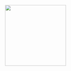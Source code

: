 <!--### Hi there 👋


**cassianodesouza/cassianodesouza** is a ✨ _special_ ✨ repository because its `README.md` (this file) appears on your GitHub profile.

Here are some ideas to get you started:

- 🔭 I’m currently working on ...
- 🌱 I’m currently learning ...
- 👯 I’m looking to collaborate on ...
- 🤔 I’m looking for help with ...
- 💬 Ask me about ...
- 📫 How to reach me: ...
- 😄 Pronouns: ...
- ⚡ Fun fact: ...
-->

 
<div>
  <a href="https://github.com/cassianodesouza">
  <img height=200 align="center" src="https://github-readme-stats.vercel.app/api?username=CassianoDeSouza" />
</a>
<!--<a href="https://github.com/cassianodesouza/convoychat">
   <img height=200 align="center" src="https://github-readme-stats.vercel.app/api/top-langs?username=cassianodesouza&layout=compact&langs_count=8&card_width=180" />
 </a>-->
</div>

